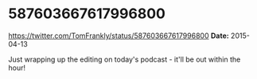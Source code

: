 # 587603667617996800
https://twitter.com/TomFrankly/status/587603667617996800
**Date:** 2015-04-13

Just wrapping up the editing on today's podcast - it'll be out within the hour!
